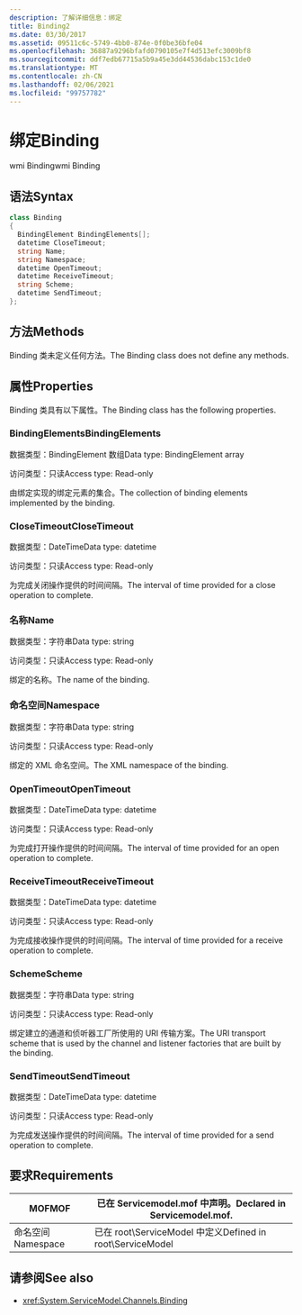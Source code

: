 ```yaml
---
description: 了解详细信息：绑定
title: Binding2
ms.date: 03/30/2017
ms.assetid: 09511c6c-5749-4bb0-874e-0f0be36bfe04
ms.openlocfilehash: 36887a9296bfafd0790105e7f4d513efc3009bf8
ms.sourcegitcommit: ddf7edb67715a5b9a45e3dd44536dabc153c1de0
ms.translationtype: MT
ms.contentlocale: zh-CN
ms.lasthandoff: 02/06/2021
ms.locfileid: "99757782"
---
```

# <a name="binding"></a><span data-ttu-id="bba9e-103">绑定</span><span class="sxs-lookup"><span data-stu-id="bba9e-103">Binding</span></span>

<span data-ttu-id="bba9e-104">wmi Binding</span><span class="sxs-lookup"><span data-stu-id="bba9e-104">wmi Binding</span></span>  
  
## <a name="syntax"></a><span data-ttu-id="bba9e-105">语法</span><span class="sxs-lookup"><span data-stu-id="bba9e-105">Syntax</span></span>  
  
```csharp
class Binding  
{  
  BindingElement BindingElements[];  
  datetime CloseTimeout;  
  string Name;  
  string Namespace;  
  datetime OpenTimeout;  
  datetime ReceiveTimeout;  
  string Scheme;  
  datetime SendTimeout;  
};  
```  
  
## <a name="methods"></a><span data-ttu-id="bba9e-106">方法</span><span class="sxs-lookup"><span data-stu-id="bba9e-106">Methods</span></span>  

 <span data-ttu-id="bba9e-107">Binding 类未定义任何方法。</span><span class="sxs-lookup"><span data-stu-id="bba9e-107">The Binding class does not define any methods.</span></span>  
  
## <a name="properties"></a><span data-ttu-id="bba9e-108">属性</span><span class="sxs-lookup"><span data-stu-id="bba9e-108">Properties</span></span>  

 <span data-ttu-id="bba9e-109">Binding 类具有以下属性。</span><span class="sxs-lookup"><span data-stu-id="bba9e-109">The Binding class has the following properties.</span></span>  
  
### <a name="bindingelements"></a><span data-ttu-id="bba9e-110">BindingElements</span><span class="sxs-lookup"><span data-stu-id="bba9e-110">BindingElements</span></span>  

 <span data-ttu-id="bba9e-111">数据类型：BindingElement 数组</span><span class="sxs-lookup"><span data-stu-id="bba9e-111">Data type: BindingElement array</span></span>  
  
 <span data-ttu-id="bba9e-112">访问类型：只读</span><span class="sxs-lookup"><span data-stu-id="bba9e-112">Access type: Read-only</span></span>  
  
 <span data-ttu-id="bba9e-113">由绑定实现的绑定元素的集合。</span><span class="sxs-lookup"><span data-stu-id="bba9e-113">The collection of binding elements implemented by the binding.</span></span>  
  
### <a name="closetimeout"></a><span data-ttu-id="bba9e-114">CloseTimeout</span><span class="sxs-lookup"><span data-stu-id="bba9e-114">CloseTimeout</span></span>  

 <span data-ttu-id="bba9e-115">数据类型：DateTime</span><span class="sxs-lookup"><span data-stu-id="bba9e-115">Data type: datetime</span></span>  
  
 <span data-ttu-id="bba9e-116">访问类型：只读</span><span class="sxs-lookup"><span data-stu-id="bba9e-116">Access type: Read-only</span></span>  
  
 <span data-ttu-id="bba9e-117">为完成关闭操作提供的时间间隔。</span><span class="sxs-lookup"><span data-stu-id="bba9e-117">The interval of time provided for a close operation to complete.</span></span>  
  
### <a name="name"></a><span data-ttu-id="bba9e-118">名称</span><span class="sxs-lookup"><span data-stu-id="bba9e-118">Name</span></span>  

 <span data-ttu-id="bba9e-119">数据类型：字符串</span><span class="sxs-lookup"><span data-stu-id="bba9e-119">Data type: string</span></span>  
  
 <span data-ttu-id="bba9e-120">访问类型：只读</span><span class="sxs-lookup"><span data-stu-id="bba9e-120">Access type: Read-only</span></span>  
  
 <span data-ttu-id="bba9e-121">绑定的名称。</span><span class="sxs-lookup"><span data-stu-id="bba9e-121">The name of the binding.</span></span>  
  
### <a name="namespace"></a><span data-ttu-id="bba9e-122">命名空间</span><span class="sxs-lookup"><span data-stu-id="bba9e-122">Namespace</span></span>  

 <span data-ttu-id="bba9e-123">数据类型：字符串</span><span class="sxs-lookup"><span data-stu-id="bba9e-123">Data type: string</span></span>  
  
 <span data-ttu-id="bba9e-124">访问类型：只读</span><span class="sxs-lookup"><span data-stu-id="bba9e-124">Access type: Read-only</span></span>  
  
 <span data-ttu-id="bba9e-125">绑定的 XML 命名空间。</span><span class="sxs-lookup"><span data-stu-id="bba9e-125">The XML namespace of the binding.</span></span>  
  
### <a name="opentimeout"></a><span data-ttu-id="bba9e-126">OpenTimeout</span><span class="sxs-lookup"><span data-stu-id="bba9e-126">OpenTimeout</span></span>  

 <span data-ttu-id="bba9e-127">数据类型：DateTime</span><span class="sxs-lookup"><span data-stu-id="bba9e-127">Data type: datetime</span></span>  
  
 <span data-ttu-id="bba9e-128">访问类型：只读</span><span class="sxs-lookup"><span data-stu-id="bba9e-128">Access type: Read-only</span></span>  
  
 <span data-ttu-id="bba9e-129">为完成打开操作提供的时间间隔。</span><span class="sxs-lookup"><span data-stu-id="bba9e-129">The interval of time provided for an open operation to complete.</span></span>  
  
### <a name="receivetimeout"></a><span data-ttu-id="bba9e-130">ReceiveTimeout</span><span class="sxs-lookup"><span data-stu-id="bba9e-130">ReceiveTimeout</span></span>  

 <span data-ttu-id="bba9e-131">数据类型：DateTime</span><span class="sxs-lookup"><span data-stu-id="bba9e-131">Data type: datetime</span></span>  
  
 <span data-ttu-id="bba9e-132">访问类型：只读</span><span class="sxs-lookup"><span data-stu-id="bba9e-132">Access type: Read-only</span></span>  
  
 <span data-ttu-id="bba9e-133">为完成接收操作提供的时间间隔。</span><span class="sxs-lookup"><span data-stu-id="bba9e-133">The interval of time provided for a receive operation to complete.</span></span>  
  
### <a name="scheme"></a><span data-ttu-id="bba9e-134">Scheme</span><span class="sxs-lookup"><span data-stu-id="bba9e-134">Scheme</span></span>  

 <span data-ttu-id="bba9e-135">数据类型：字符串</span><span class="sxs-lookup"><span data-stu-id="bba9e-135">Data type: string</span></span>  
  
 <span data-ttu-id="bba9e-136">访问类型：只读</span><span class="sxs-lookup"><span data-stu-id="bba9e-136">Access type: Read-only</span></span>  
  
 <span data-ttu-id="bba9e-137">绑定建立的通道和侦听器工厂所使用的 URI 传输方案。</span><span class="sxs-lookup"><span data-stu-id="bba9e-137">The URI transport scheme that is used by the channel and listener factories that are built by the binding.</span></span>  
  
### <a name="sendtimeout"></a><span data-ttu-id="bba9e-138">SendTimeout</span><span class="sxs-lookup"><span data-stu-id="bba9e-138">SendTimeout</span></span>  

 <span data-ttu-id="bba9e-139">数据类型：DateTime</span><span class="sxs-lookup"><span data-stu-id="bba9e-139">Data type: datetime</span></span>  
  
 <span data-ttu-id="bba9e-140">访问类型：只读</span><span class="sxs-lookup"><span data-stu-id="bba9e-140">Access type: Read-only</span></span>  
  
 <span data-ttu-id="bba9e-141">为完成发送操作提供的时间间隔。</span><span class="sxs-lookup"><span data-stu-id="bba9e-141">The interval of time provided for a send operation to complete.</span></span>  
  
## <a name="requirements"></a><span data-ttu-id="bba9e-142">要求</span><span class="sxs-lookup"><span data-stu-id="bba9e-142">Requirements</span></span>  
  
|<span data-ttu-id="bba9e-143">MOF</span><span class="sxs-lookup"><span data-stu-id="bba9e-143">MOF</span></span>|<span data-ttu-id="bba9e-144">已在 Servicemodel.mof 中声明。</span><span class="sxs-lookup"><span data-stu-id="bba9e-144">Declared in Servicemodel.mof.</span></span>|  
|---------|-----------------------------------|  
|<span data-ttu-id="bba9e-145">命名空间</span><span class="sxs-lookup"><span data-stu-id="bba9e-145">Namespace</span></span>|<span data-ttu-id="bba9e-146">已在 root\ServiceModel 中定义</span><span class="sxs-lookup"><span data-stu-id="bba9e-146">Defined in root\ServiceModel</span></span>|  
  
## <a name="see-also"></a><span data-ttu-id="bba9e-147">请参阅</span><span class="sxs-lookup"><span data-stu-id="bba9e-147">See also</span></span>

- <xref:System.ServiceModel.Channels.Binding>
